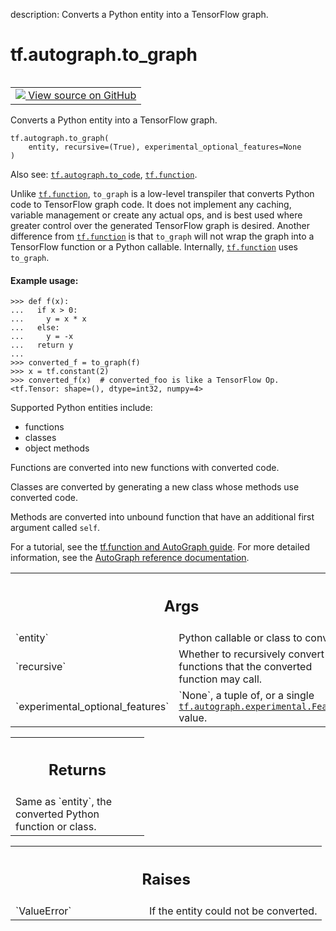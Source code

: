 description: Converts a Python entity into a TensorFlow graph.

<div itemscope itemtype="http://developers.google.com/ReferenceObject">
<meta itemprop="name" content="tf.autograph.to_graph" />
<meta itemprop="path" content="Stable" />
</div>

# tf.autograph.to_graph

<!-- Insert buttons and diff -->

<table class="tfo-notebook-buttons tfo-api nocontent" align="left">
<td>
  <a target="_blank" href="https://github.com/tensorflow/tensorflow/blob/r2.4/tensorflow/python/autograph/impl/api.py#L684-L753">
    <img src="https://www.tensorflow.org/images/GitHub-Mark-32px.png" />
    View source on GitHub
  </a>
</td>
</table>



Converts a Python entity into a TensorFlow graph.

<pre class="devsite-click-to-copy prettyprint lang-py tfo-signature-link">
<code>tf.autograph.to_graph(
    entity, recursive=(True), experimental_optional_features=None
)
</code></pre>



<!-- Placeholder for "Used in" -->

Also see: <a href="../../tf/autograph/to_code.md"><code>tf.autograph.to_code</code></a>, <a href="../../tf/function.md"><code>tf.function</code></a>.

Unlike <a href="../../tf/function.md"><code>tf.function</code></a>, `to_graph` is a low-level transpiler that converts
Python code to TensorFlow graph code. It does not implement any caching,
variable management or create any actual ops, and is best used where greater
control over the generated TensorFlow graph is desired. Another difference
from <a href="../../tf/function.md"><code>tf.function</code></a> is that `to_graph` will not wrap the graph into a
TensorFlow function or a Python callable. Internally, <a href="../../tf/function.md"><code>tf.function</code></a> uses
`to_graph`.

#### Example usage:



```
>>> def f(x):
...   if x > 0:
...     y = x * x
...   else:
...     y = -x
...   return y
...
>>> converted_f = to_graph(f)
>>> x = tf.constant(2)
>>> converted_f(x)  # converted_foo is like a TensorFlow Op.
<tf.Tensor: shape=(), dtype=int32, numpy=4>
```

Supported Python entities include:
  * functions
  * classes
  * object methods

Functions are converted into new functions with converted code.

Classes are converted by generating a new class whose methods use converted
code.

Methods are converted into unbound function that have an additional first
argument called `self`.

For a tutorial, see the
[tf.function and AutoGraph guide](https://www.tensorflow.org/guide/function).
For more detailed information, see the
[AutoGraph reference documentation](https://github.com/tensorflow/tensorflow/blob/master/tensorflow/python/autograph/g3doc/reference/index.md).

<!-- Tabular view -->
 <table class="responsive fixed orange">
<colgroup><col width="214px"><col></colgroup>
<tr><th colspan="2"><h2 class="add-link">Args</h2></th></tr>

<tr>
<td>
`entity`
</td>
<td>
Python callable or class to convert.
</td>
</tr><tr>
<td>
`recursive`
</td>
<td>
Whether to recursively convert any functions that the converted
function may call.
</td>
</tr><tr>
<td>
`experimental_optional_features`
</td>
<td>
`None`, a tuple of, or a single
<a href="../../tf/autograph/experimental/Feature.md"><code>tf.autograph.experimental.Feature</code></a> value.
</td>
</tr>
</table>



<!-- Tabular view -->
 <table class="responsive fixed orange">
<colgroup><col width="214px"><col></colgroup>
<tr><th colspan="2"><h2 class="add-link">Returns</h2></th></tr>
<tr class="alt">
<td colspan="2">
Same as `entity`, the converted Python function or class.
</td>
</tr>

</table>



<!-- Tabular view -->
 <table class="responsive fixed orange">
<colgroup><col width="214px"><col></colgroup>
<tr><th colspan="2"><h2 class="add-link">Raises</h2></th></tr>

<tr>
<td>
`ValueError`
</td>
<td>
If the entity could not be converted.
</td>
</tr>
</table>

